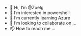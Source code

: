 - 👋 Hi, I’m @Zoelg
- 👀 I’m interested in powershell 
- 🌱 I’m currently learning Azure
- 💞️ I’m looking to collaborate on ...
- 📫 How to reach me ...

<!---
Zoelg/Zoelg is a ✨ special ✨ repository because its `README.md` (this file) appears on your GitHub profile.
You can click the Preview link to take a look at your changes.
--->
